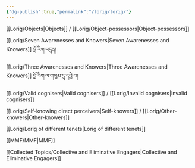 ```yaml
---
{"dg-publish":true,"permalink":"/lorig/lorig/"}
---
```


[[Lorig/Objects\|Objects]] / [[Lorig/Object-possessors\|Object-possessors]]

[[Lorig/Seven Awarenesses and Knowers\|Seven Awarenesses and Knowers]] བློ་རིག་བདུན།

[[Lorig/Three Awarenesses and Knowers\|Three Awarenesses and Knowers]] བློ་རིག་ལ་གསུམ་དུ་དབྱེ་བ།

[[Lorig/Valid cognisers\|Valid cognisers]] / [[Lorig/Invalid cognisers\|Invalid cognisers]]

[[Lorig/Self-knowing direct perceivers\|Self-knowers]] / [[Lorig/Other-knowers\|Other-knowers]]

[[Lorig/Lorig of different tenets\|Lorig of different tenets]]

[[MMF/MMF\|MMF]]

[[Collected Topics/Collective and Eliminative Engagers\|Collective and Eliminative Engagers]]